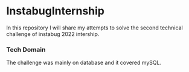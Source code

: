 # InstabugInternship
In this repository I will share my attempts to solve the second technical challenge of instabug 2022 intership.

### Tech Domain
The challenge was mainly on database and it covered mySQL.